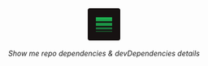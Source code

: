 <div align='center'>

<img width='64' src='https://github.com/JiangWeixian/repo-stack.ext/blob/master/extension/assets/icon-512.png' />

*Show me repo dependencies & devDependencies details*

</div>
